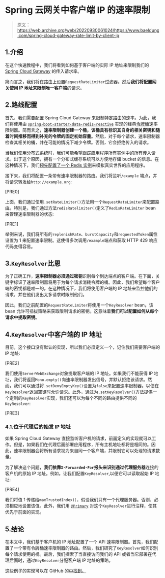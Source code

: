 # Spring 云网关中客户端 IP 的速率限制

> 原文：<https://web.archive.org/web/20220930061024/https://www.baeldung.com/spring-cloud-gateway-rate-limit-by-client-ip>

## 1.介绍

在这个快速教程中，我们将看到如何基于客户端的实际 IP 地址来限制我们的 [Spring Cloud Gateway](/web/20221209212526/https://www.baeldung.com/spring-cloud-gateway) 的传入请求率。

简而言之，我们将在路由上设置`RequestRateLimiter`过滤器，然后**我们将配置网关使用 IP 地址来限制唯一客户端**的请求。

## 2.路线配置

首先，我们需要配置 Spring Cloud Gateway 来限制特定路由的速率。为此，我们将使用由 [`spring-boot-starter-data-redis-reactive`](/web/20221209212526/https://www.baeldung.com/spring-data-redis-reactive) 实现的经典[令牌桶](https://web.archive.org/web/20221209212526/https://en.wikipedia.org/wiki/Token_bucket)速率限制器。简而言之，**速率限制器创建一个桶，该桶具有标识其自身的相关密钥和随着时间推移而得到补充的令牌的固定初始容量**。然后，对于每个请求，速率限制器检查其相关的桶，并在可能的情况下减少令牌。否则，它会拒绝传入的请求。

当我们使用分布式系统时，我们可能希望跟踪应用程序所有实例中的所有传入请求。出于这个原因，拥有一个分布式缓存系统可以方便地存储 bucket 的信息。在这种情况下，我们[预先配置了一个 Redis 实例](/web/20221209212526/https://www.baeldung.com/spring-data-redis-properties)来模拟真实世界的应用程序。

接下来，我们将配置一条带有速率限制器的路由。我们将监听`/example` 端点，并将请求转发给`http://example.org`:

[PRE0]

上面，我们通过使用`.setRateLimiter()`方法用一个`RequestRateLimiter`来配置路由。特别是，我们通过方法`redisRatelimiter()`定义了`RedisRateLimiter` bean 来管理速率限制器的状态:

[PRE1]

举例来说，我们将所有的`replenishRate`、`burstCapacity`和`requestedToken`属性设置为 1 来配置速率限制。这使得多次调用`/example`端点和获取 HTTP 429 响应代码变得容易。

## 3.`KeyResolver`比恩

为了正确工作，**速率限制器必须通过密钥**识别每个到达端点的客户端。在下面，关键字标识了速率限制器将用于为每个请求消耗令牌的桶。因此，我们希望每个客户端的密钥都是唯一的。在这种情况下，我们将使用客户端的 IP 地址来监控他们的请求，并在他们发出太多请求时限制他们。

因此，我们之前配置的`RequestRateLimiter`将使用一个`KeyResolver` bean，该 bean 允许可插拔策略来获取限制请求的密钥。这意味着**我们可以配置如何从每个请求中提取密钥**。

## 4.`KeyResolver`中客户端的 IP 地址

目前，这个接口没有默认的实现，所以我们必须定义一个，记住我们需要客户端的 IP 地址:

[PRE2]

我们使用`ServerWebExchange`对象提取客户端的 IP 地址。如果我们不能获得 IP 地址，我们将返回`Mono.empty()`向速率限制器发出信号，并默认拒绝该请求。然而，我们可以通过将`.setDenyEmptyKey()`设置为`false`来配置速率限制器，以便在`KeyResolver`返回空键时允许请求。此外，通过为`.setKeyResolver()`方法提供一个定制的`KeyResolver`实现，我们还可以为每个不同的路由提供不同的`KeyResolver`:

[PRE3]

### 4.1.位于代理后的始发 IP 地址

如果 Spring Cloud Gateway 直接监听客户机的请求，前面定义的实现就可以工作。但是，如果我们在代理后面部署应用程序，所有主机地址都将是相同的。因此，速率限制器会将所有请求视为来自同一个客户端，并限制它可以处理的请求数量。

为了解决这个问题，**我们依靠`X-Forwarded-For`报头来识别通过代理服务器**连接的客户机的原始 IP 地址。例如，让我们配置`KeyResolver`,以便它可以读取起始 IP 地址:

[PRE4]

我们将值 1 传递给`maxTrustedIndex()`，假设我们只有一个代理服务器。否则，必须相应地设置该值。此外，我们用 [`@Primary`](/web/20221209212526/https://www.baeldung.com/spring-primary) 对这个`KeyResolver`进行注释，使其优先于前面的实现。

## 5.结论

在本文中，我们基于客户机的 IP 地址配置了一个 API 速率限制器。首先，我们配置了一个带有令牌桶速率限制器的路由。然后，我们研究了`KeyResolver`如何识别每个请求使用的桶。最后，我们探索了当直接访问我们的 API 或者当它部署在代理后面时，通过`KeyResolver`分配客户端 IP 地址的策略。

这些例子的实现可以在 GitHub 的[中找到。](https://web.archive.org/web/20221209212526/https://github.com/eugenp/tutorials/tree/master/spring-cloud-modules/spring-cloud-gateway)